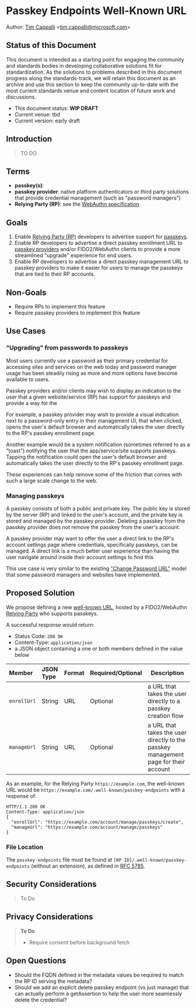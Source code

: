 # Passkey Endpoints Well-Known URL

Author: [Tim Cappalli](https://github.com/timcappalli) &lt;tim.cappalli@microsoft.com&gt;

## Status of this Document

This document is intended as a starting point for engaging the community and standards bodies in developing collaborative solutions fit for standardization. As the solutions to problems described in this document progress along the standards-track, we will retain this document as an archive and use this section to keep the community up-to-date with the most current standards venue and content location of future work and discussions.

- This document status: **WIP DRAFT**
- Current venue: tbd
- Current version: early draft

## Introduction

> TO DO

## Terms

- **passkey(s)**:
- **passkey provider**: native platform authenticators or third party solutions that provide credential management (such as "password managers")
- **Relying Party (RP)**: see the [WebAuthn specification](https://w3c.github.io/webauthn/#relying-party)

## Goals

1. Enable [Relying Party (RP)](#terms) developers to advertise support for [passkeys](#terms).
2. Enable RP developers to advertise a direct passkey enrollment URL to [passkey providers](#terms) and/or FIDO2/WebAuthn clients to provide a more streamlined "upgrade" experience for end users.
3. Enable RP developers to advertise a direct passkey management URL to passkey providers to make it easier for users to manage the passkeys that are tied to their RP accounts.

## Non-Goals

- Require RPs to implement this feature
- Require passkey providers to implement this feature

## Use Cases

### "Upgrading" from passwords to passkeys

Most users currently use a password as their primary credential for accessing sites and services on the web today and password manager usage has been steadily rising as more and more options have become available to users.

Passkey providers and/or clients may wish to display an indication to the user that a given website/service (RP) has support for passkeys and provide a way for the

For example, a passkey provider may wish to provide a visual indication next to a password-only entry in their management UI, that when clicked, opens the user's default browser and automatically takes the user directly to the RP's passkey enrollment page.

Another example would be a system notification (sometimes referred to as a "toast") notifying the user that the app/service/site supports passkeys. Tapping the notification could open the user's default browser and automatically takes the user directly to the RP's passkey enrollment page.

These experiences can help remove some of the friction that comes with such a large scale change to the web.

### Managing passkeys

A passkey consists of both a public and private key. The public key is stored by the server (RP) and linked to the user's account, and the private key is stored and managed by the passkey provider. Deleting a passkey from the passkey provider does not remove the passkey from the user's account.

A passkey provider may want to offer the user a direct link to the RP's account settings page where credentials, specifically passkeys, can be managed. A direct link is a much better user experience than having the user navigate around inside their account settings to find this

This use case is very similar to the existing ["Change Password URL"](https://www.w3.org/TR/change-password-url/) model that some password managers and websites have implemented.

## Proposed Solution

We propose defining a new [well-known URL](https://www.rfc-editor.org/rfc/rfc5785.html), hosted by a FIDO2/WebAuthn [Relying Party](#terms) who supports passkeys.

A successful response would return:

- Status Code: `200 OK`
- Content-Type: `application/json`
- a JSON object containing a one or both members defined in the value below

| Member      | JSON Type | Format | Required/Optional | Description                                                                         |
| :---------- | :-------- | :----- | :---------------- | ----------------------------------------------------------------------------------- |
| `enrollUrl` | String    | URL    | Optional          | a URL that takes the user directly to a passkey creation flow                       |
| `manageUrl` | String    | URL    | Optional          | a URL that takes the user directly to the passkey management page for their account |

As an example, for the Relying Party `https://example.com`, the well-known URL would be `https://example.com/.well-known/passkey-endpoints` with a response of:

```http
HTTP/1.1 200 OK
Content-Type: application/json
{
  "enrollUrl": "https://example.com/account/manage/passkeys/create",
  "manageUrl": "https://example.com/account/manage/passkeys"
}
```

### File Location

The `passkey-endpoints` file must be found at `[RP ID]/.well-known/passkey-endpoints` (without an extension), as defined in [RFC 5785](https://www.rfc-editor.org/rfc/rfc5785.html).

## Security Considerations

> To Do

## Privacy Considerations

> **To Do**
>
> - Require consent before background fetch

## Open Questions

- Should the FQDN defined in the metadata values be required to match the RP ID serving the metadata?
- Should we add an explicit delete passkey endpoint (vs just manage) that can actually perform a getAssertion to help the user more seamlessly delete the credential?
